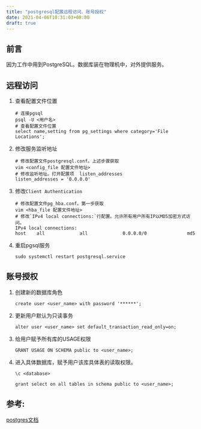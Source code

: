```yaml
---
title: "postgresql配置远程访问、账号授权"
date: 2021-04-06T10:31:03+08:00
draft: true
---
```


## 前言

因为工作中用到PostgreSQL。数据库装在物理机中，对外提供服务。



## 远程访问

1. 查看配置文件位置

   ```shell
   # 连接pgsql
   psql -U <用户名>
   # 查看配置文件位置
   select name,setting from pg_settings where category='File Locations';
   ```

2. 修改服务监听地址

   ```shell
   # 修改配置文件postgresql.conf。上述步骤获取
   vim <config_file 配置文件地址>
   # 修改监听地址。打开配置项  listen_addresses
   listen_addresses = '0.0.0.0'
   ```

3. 修改`Client Authentication`

   ```shell
   # 修改配置文件pg_hba.conf。第一步获取
   vim <hba_file 配置文件地址>
   # 修改`IPv4 local connections:`行配置。允许所有用户所有IP以MD5加密方式访问。
   IPv4 local connections:
   host    all             all             0.0.0.0/0               md5
   ```

4. 重启pgsql服务

   `sudo systemctl restart postgresql.service`



## 账号授权

1. 创建新的数据库角色

   `create user <user_name> with password '******';`

2. 更新用户默认为只读事务

   `alter user <user_name> set default_transaction_read_only=on;`

3. 给用户赋予所有库的USAGE权限

   `GRANT USAGE ON SCHEMA public to <user_name>;`

4. 进入具体数据库，赋予用户该库具体表的读取权限。

   `\c <database>`

   `grant select on all tables in schema public to <user_name>;`



## 参考:

[postgres文档](http://postgres.cn/docs/12/sql-grant.html)